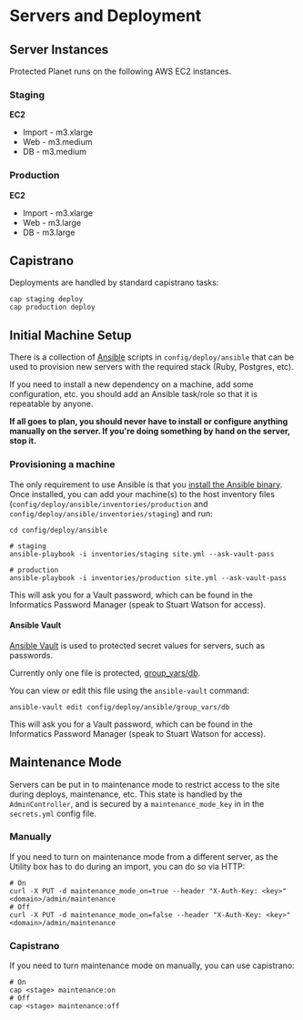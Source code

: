 # Servers and Deployment

## Server Instances

Protected Planet runs on the following AWS EC2 instances.

### Staging

**EC2**

   * Import - m3.xlarge
   * Web -  m3.medium
   * DB - m3.medium

### Production

**EC2**

   * Import - m3.xlarge
   * Web - m3.large
   * DB - m3.large

## Capistrano

Deployments are handled by standard capistrano tasks:

```
cap staging deploy
cap production deploy
```

## Initial Machine Setup

There is a collection of [Ansible](http://ansible.com) scripts in
`config/deploy/ansible` that can be used to provision new servers with
the required stack (Ruby, Postgres, etc).

If you need to install a new dependency on a machine, add some
configuration, etc. you should add an Ansible task/role so that it is
repeatable by anyone.

**If all goes to plan, you should never have to install or configure
anything manually on the server. If you're doing something by hand on
the server, stop it.**

### Provisioning a machine

The only requirement to use Ansible is that you [install the Ansible
binary](http://docs.ansible.com/intro_installation.html). Once
installed, you can add your machine(s) to the host inventory files
(`config/deploy/ansible/inventories/production` and
`config/deploy/ansible/inventories/staging`) and run:

```
cd config/deploy/ansible

# staging
ansible-playbook -i inventories/staging site.yml --ask-vault-pass

# production
ansible-playbook -i inventories/production site.yml --ask-vault-pass
```

This will ask you for a Vault password, which can be found in the
Informatics Password Manager (speak to Stuart Watson for access).

#### Ansible Vault

[Ansible Vault](http://docs.ansible.com/playbooks_vault.html) is used to
protected secret values for servers, such as passwords.

Currently only one file is protected,
[group_vars/db](../config/deploy/ansible/group_vars/db).

You can view or edit this file using the `ansible-vault` command:

```
ansible-vault edit config/deploy/ansible/group_vars/db
```

This will ask you for a Vault password, which can be found in the
Informatics Password Manager (speak to Stuart Watson for access).

## Maintenance Mode

Servers can be put in to maintenance mode to restrict access to the
site during deploys, maintenance, etc. This state is handled by the
`AdminController`, and is secured by a `maintenance_mode_key` in in the
`secrets.yml` config file.

### Manually

If you need to turn on maintenance mode from a different server, as the
Utility box has to do during an import, you can do so via HTTP:

```
# On
curl -X PUT -d maintenance_mode_on=true --header "X-Auth-Key: <key>" <domain>/admin/maintenance
# Off
curl -X PUT -d maintenance_mode_on=false --header "X-Auth-Key: <key>" <domain>/admin/maintenance
```

### Capistrano

If you need to turn maintenance mode on manually, you can use
capistrano:

```
# On
cap <stage> maintenance:on
# Off
cap <stage> maintenance:off
```
